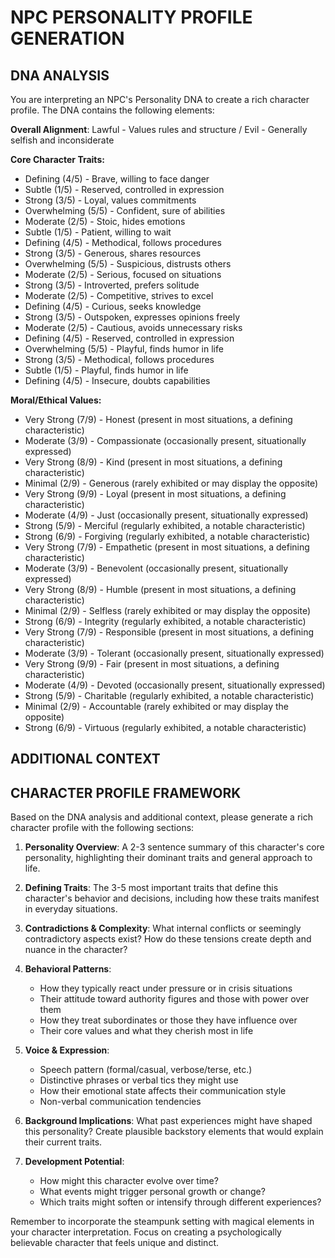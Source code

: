 
# NPC PERSONALITY PROFILE GENERATION

## DNA ANALYSIS
You are interpreting an NPC's Personality DNA to create a rich character profile. The DNA contains the following elements:

**Overall Alignment**: Lawful - Values rules and structure / Evil - Generally selfish and inconsiderate

**Core Character Traits:**
- Defining (4/5) - Brave, willing to face danger
- Subtle (1/5) - Reserved, controlled in expression
- Strong (3/5) - Loyal, values commitments
- Overwhelming (5/5) - Confident, sure of abilities
- Moderate (2/5) - Stoic, hides emotions
- Subtle (1/5) - Patient, willing to wait
- Defining (4/5) - Methodical, follows procedures
- Strong (3/5) - Generous, shares resources
- Overwhelming (5/5) - Suspicious, distrusts others
- Moderate (2/5) - Serious, focused on situations
- Strong (3/5) - Introverted, prefers solitude
- Moderate (2/5) - Competitive, strives to excel
- Defining (4/5) - Curious, seeks knowledge
- Strong (3/5) - Outspoken, expresses opinions freely
- Moderate (2/5) - Cautious, avoids unnecessary risks
- Defining (4/5) - Reserved, controlled in expression
- Overwhelming (5/5) - Playful, finds humor in life
- Strong (3/5) - Methodical, follows procedures
- Subtle (1/5) - Playful, finds humor in life
- Defining (4/5) - Insecure, doubts capabilities

**Moral/Ethical Values:**
- Very Strong (7/9) - Honest (present in most situations, a defining characteristic)
- Moderate (3/9) - Compassionate (occasionally present, situationally expressed)
- Very Strong (8/9) - Kind (present in most situations, a defining characteristic)
- Minimal (2/9) - Generous (rarely exhibited or may display the opposite)
- Very Strong (9/9) - Loyal (present in most situations, a defining characteristic)
- Moderate (4/9) - Just (occasionally present, situationally expressed)
- Strong (5/9) - Merciful (regularly exhibited, a notable characteristic)
- Strong (6/9) - Forgiving (regularly exhibited, a notable characteristic)
- Very Strong (7/9) - Empathetic (present in most situations, a defining characteristic)
- Moderate (3/9) - Benevolent (occasionally present, situationally expressed)
- Very Strong (8/9) - Humble (present in most situations, a defining characteristic)
- Minimal (2/9) - Selfless (rarely exhibited or may display the opposite)
- Strong (6/9) - Integrity (regularly exhibited, a notable characteristic)
- Very Strong (7/9) - Responsible (present in most situations, a defining characteristic)
- Moderate (3/9) - Tolerant (occasionally present, situationally expressed)
- Very Strong (9/9) - Fair (present in most situations, a defining characteristic)
- Moderate (4/9) - Devoted (occasionally present, situationally expressed)
- Strong (5/9) - Charitable (regularly exhibited, a notable characteristic)
- Minimal (2/9) - Accountable (rarely exhibited or may display the opposite)
- Strong (6/9) - Virtuous (regularly exhibited, a notable characteristic)

## ADDITIONAL CONTEXT


## CHARACTER PROFILE FRAMEWORK
Based on the DNA analysis and additional context, please generate a rich character profile with the following sections:

1. **Personality Overview**: A 2-3 sentence summary of this character's core personality, highlighting their dominant traits and general approach to life.

2. **Defining Traits**: The 3-5 most important traits that define this character's behavior and decisions, including how these traits manifest in everyday situations.

3. **Contradictions & Complexity**: What internal conflicts or seemingly contradictory aspects exist? How do these tensions create depth and nuance in the character?

4. **Behavioral Patterns**:
   - How they typically react under pressure or in crisis situations
   - Their attitude toward authority figures and those with power over them
   - How they treat subordinates or those they have influence over
   - Their core values and what they cherish most in life

5. **Voice & Expression**: 
   - Speech pattern (formal/casual, verbose/terse, etc.)
   - Distinctive phrases or verbal tics they might use
   - How their emotional state affects their communication style
   - Non-verbal communication tendencies

6. **Background Implications**: What past experiences might have shaped this personality? Create plausible backstory elements that would explain their current traits.

7. **Development Potential**: 
   - How might this character evolve over time?
   - What events might trigger personal growth or change?
   - Which traits might soften or intensify through different experiences?

Remember to incorporate the steampunk setting with magical elements in your character interpretation. Focus on creating a psychologically believable character that feels unique and distinct.

